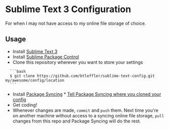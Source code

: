 Sublime Text 3 Configuration
============================

For when I may not have access to my online file storage of choice.

## Usage
   *   Install [Sublime Text 3](http://www.sublimetext.com/3)
   *   Install [Sublime Package Control](https://sublime.wbond.net/installation)
   *   Clone this repository wherever you want to store your settings

      ```bash
      $ git clone https://github.com/btleffler/sublime-text-config.git my/awesome/config/location
      ```

   *   Install [Package Syncing](https://sublime.wbond.net/packages/Package%20Syncing)
      *   [Tell Package Syncing where you cloned your config](https://github.com/csch0/SublimeText-Package-Syncing#second-machine-or-after-a-fresh-installation)
   *   Get coding!
   *   Whenever changes are made, ``commit`` and ``push`` them. Next time you're on another machine without access to a syncing online file storage, ``pull`` changes from this repo and Package Syncing will do the rest.
